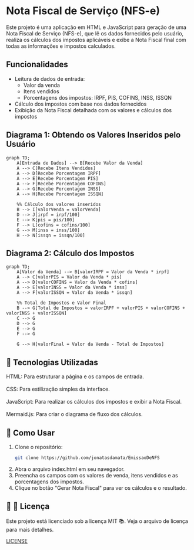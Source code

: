 # Nota Fiscal de Serviço (NFS-e)

Este projeto é uma aplicação em HTML e JavaScript para geração de uma Nota Fiscal de Serviço (NFS-e), que lê os dados fornecidos pelo usuário, realiza os cálculos dos impostos aplicáveis e exibe a Nota Fiscal final com todas as informações e impostos calculados.

## Funcionalidades

- Leitura de dados de entrada:
  - Valor da venda
  - Itens vendidos
  - Porcentagens dos impostos: IRPF, PIS, COFINS, INSS, ISSQN
- Cálculo dos impostos com base nos dados fornecidos
- Exibição da Nota Fiscal detalhada com os valores e cálculos dos impostos

## Diagrama 1: Obtendo os Valores Inseridos pelo Usuário

```mermaid
graph TD;
    A[Entrada de Dados] --> B[Recebe Valor da Venda]
    A --> C[Recebe Itens Vendidos]
    A --> D[Recebe Porcentagem IRPF]
    A --> E[Recebe Porcentagem PIS]
    A --> F[Recebe Porcentagem COFINS]
    A --> G[Recebe Porcentagem INSS]
    A --> H[Recebe Porcentagem ISSQN]

    %% Cálculo dos valores inseridos
    B --> I[valorVenda = valorVenda]
    D --> J[irpf = irpf/100]
    E --> K[pis = pis/100]
    F --> L[cofins = cofins/100]
    G --> M[inss = inss/100]
    H --> N[issqn = issqn/100]
```
## Diagrama 2: Cálculo dos Impostos

```mermaid
graph TD;
    A[Valor da Venda] --> B[valorIRPF = Valor da Venda * irpf]
    A --> C[valorPIS = Valor da Venda * pis]
    A --> D[valorCOFINS = Valor da Venda * cofins]
    A --> E[valorINSS = Valor da Venda * inss]
    A --> F[valorISSQN = Valor da Venda * issqn]

    %% Total de Impostos e Valor Final
    B --> G[Total de Impostos = valorIRPF + valorPIS + valorCOFINS + valorINSS + valorISSQN]
    C --> G
    D --> G
    E --> G
    F --> G

    G --> H[valorFinal = Valor da Venda - Total de Impostos]

```

## 🧰 Tecnologias Utilizadas

HTML: Para estruturar a página e os campos de entrada. <br/>
<br/>
CSS: Para estilização simples da interface. <br/>
<br/>
JavaScript: Para realizar os cálculos dos impostos e exibir a Nota Fiscal. <br/>
<br/>
Mermaid.js: Para criar o diagrama de fluxo dos cálculos.

## 📄 **Como Usar**
1. Clone o repositório:
   ```bash
   git clone https://github.com/jonatasdamata/EmissaoDeNFS
2. Abra o arquivo index.html em seu navegador. <br>
3. Preencha os campos com os valores de venda, itens vendidos e as porcentagens dos impostos. <br>
4. Clique no botão "Gerar Nota Fiscal" para ver os cálculos e o resultado.

## 📝 📝 **Licença**
Este projeto está licenciado sob a licença MIT 📚. Veja o arquivo de licença para mais detalhes.

[LICENSE](https://github.com/jonatasdamata/EmissaoDeNFS/blob/main/LICENSE)


